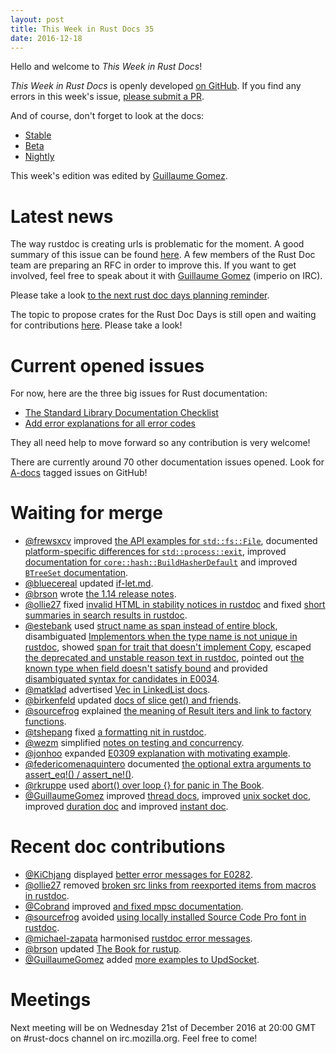 ```yaml
---
layout: post
title: This Week in Rust Docs 35
date: 2016-12-18
---
```


Hello and welcome to *This Week in Rust Docs*!

*This Week in Rust Docs* is openly developed [on GitHub](https://github.com/GuillaumeGomez/this-week-in-rust-docs).
If you find any errors in this week's issue, [please submit a PR](https://github.com/GuillaumeGomez/this-week-in-rust-docs/pulls).

And of course, don't forget to look at the docs:

* [Stable](https://doc.rust-lang.org/)
* [Beta](http://doc.rust-lang.org/beta/)
* [Nightly](http://doc.rust-lang.org/nightly/)

This week's edition was edited by [Guillaume Gomez](https://github.com/GuillaumeGomez).

# Latest news

The way rustdoc is creating urls is problematic for the moment. A good summary of this issue can be found [here](https://github.com/rust-lang/rust/issues/36417). A few members of the Rust Doc team are preparing an RFC in order to improve this. If you want to get involved, feel free to speak about it with [Guillaume Gomez](https://github.com/GuillaumeGomez) (imperio on IRC).

Please take a look [to the next rust doc days planning reminder](https://users.rust-lang.org/t/reminder-planning-the-next-rust-doc-days/6901).

The topic to propose crates for the Rust Doc Days is still open and waiting for contributions [here](https://users.rust-lang.org/t/call-for-proposals-for-next-rust-doc-days-crates/6685). Please take a look!

# Current opened issues

For now, here are the three big issues for Rust documentation:

* [The Standard Library Documentation Checklist](https://github.com/rust-lang/rust/issues/29329)
* [Add error explanations for all error codes](https://github.com/rust-lang/rust/issues/32777)

They all need help to move forward so any contribution is very welcome!

There are currently around 70 other documentation issues opened. Look for [A-docs](https://github.com/rust-lang/rust/issues?q=is%3Aopen+is%3Aissue+label%3AA-docs) tagged issues on GitHub!

# Waiting for merge

* [@frewsxcv](https://github.com/frewsxcv) improved [the API examples for `std::fs::File`](https://github.com/rust-lang/rust/pull/38443), documented [platform-specific differences for `std::process::exit`](https://github.com/rust-lang/rust/pull/38397), improved [documentation for `core::hash::BuildHasherDefault`](https://github.com/rust-lang/rust/pull/38334) and improved [`BTreeSet` documentation](https://github.com/rust-lang/rust/pull/38208).
* [@bluecereal](https://github.com/bluecereal) updated [if-let.md](https://github.com/rust-lang/rust/pull/38436).
* [@brson](https://github.com/brson) wrote [the 1.14 release notes](https://github.com/rust-lang/rust/pull/38427).
* [@ollie27](https://github.com/ollie27) fixed [invalid HTML in stability notices in rustdoc](https://github.com/rust-lang/rust/pull/38329) and fixed [short summaries in search results in rustdoc](https://github.com/rust-lang/rust/pull/38330).
* [@estebank](https://github.com/estebank) used [struct name as span instead of entire block](https://github.com/rust-lang/rust/pull/38328), disambiguated [Implementors when the type name is not unique in rustdoc](https://github.com/rust-lang/rust/pull/38414), showed [span for trait that doesn't implement Copy](https://github.com/rust-lang/rust/pull/37493), escaped [the deprecated and unstable reason text in rustdoc](https://github.com/rust-lang/rust/pull/38244), pointed out [the known type when field doesn't satisfy bound](https://github.com/rust-lang/rust/pull/38150) and provided [disambiguated syntax for candidates in E0034](https://github.com/rust-lang/rust/pull/38168).
* [@matklad](https://github.com/matklad) advertised [Vec in LinkedList docs](https://github.com/rust-lang/rust/pull/38297).
* [@birkenfeld](https://github.com/birkenfeld) updated [docs of slice get() and friends](https://github.com/rust-lang/rust/pull/38216).
* [@sourcefrog](https://github.com/sourcefrog) explained [the meaning of Result iters and link to factory functions](https://github.com/rust-lang/rust/pull/38158).
* [@tshepang](https://github.com/tshepang) fixed [a formatting nit in rustdoc](https://github.com/rust-lang/rust/pull/38395).
* [@wezm](https://github.com/wezm) simplified [notes on testing and concurrency](https://github.com/rust-lang/rust/pull/38013).
* [@jonhoo](https://github.com/jonhoo) expanded [E0309 explanation with motivating example](https://github.com/rust-lang/rust/pull/38315).
* [@federicomenaquintero](https://github.com/federicomenaquintero) documented [the optional extra arguments to assert_eq!() / assert_ne!()](https://github.com/rust-lang/rust/pull/38247).
* [@rkruppe](https://github.com/rkruppe) used [abort() over loop {} for panic in The Book](https://github.com/rust-lang/rust/pull/38138).
* [@GuillaumeGomez](https://github.com/GuillaumeGomez) improved [thread docs](https://github.com/rust-lang/rust/pull/38433), improved [unix socket doc](https://github.com/rust-lang/rust/pull/38236), improved [duration doc](https://github.com/rust-lang/rust/pull/38346) and improved [instant doc](https://github.com/rust-lang/rust/pull/38362).

# Recent doc contributions

* [@KiChjang](https://github.com/KiChjang) displayed [better error messages for E0282](https://github.com/rust-lang/rust/pull/38057).
* [@ollie27](https://github.com/ollie27) removed [broken src links from reexported items from macros in rustdoc](https://github.com/rust-lang/rust/pull/38264).
* [@Cobrand](https://github.com/Cobrand) improved [and fixed mpsc documentation](https://github.com/rust-lang/rust/pull/37941).
* [@sourcefrog](https://github.com/sourcefrog) avoided [using locally installed Source Code Pro font in rustdoc](https://github.com/rust-lang/rust/pull/38164).
* [@michael-zapata](https://github.com/michael-zapata) harmonised [rustdoc error messages](https://github.com/rust-lang/rust/pull/38179).
* [@brson](https://github.com/brson) updated [The Book for rustup](https://github.com/rust-lang/rust/pull/38122).
* [@GuillaumeGomez](https://github.com/GuillaumeGomez) added [more examples to UpdSocket](https://github.com/rust-lang/rust/pull/38067).

# Meetings

Next meeting will be on Wednesday 21st of December 2016 at 20:00 GMT on #rust-docs channel on irc.mozilla.org. Feel free to come!
